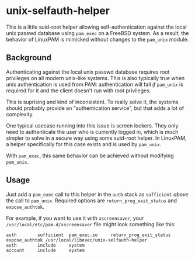 # unix-selfauth-helper

This is a little suid-root helper allowing self-authentication against the
local unix passwd database using `pam_exec` on a FreeBSD system. As a result,
the behavior of LinuxPAM is mimicked without changes to the `pam_unix` module.

## Background

Authenticating against the local unix passwd database requires root privileges
on all modern unix-like systems. This is also typically true when unix
authentication is used from PAM: authentication will fail *if* `pam_unix` is
required for it and the client doesn't run with root privileges.

This is suprising and kind of inconsistent. To really solve it, the systems
should probably provide an "authentication service", but that adds a lot of
complexity.

One typical usecase running into this issue is screen lockers. They only need
to authenticate the user who is currently logged in, which is much simpler to
solve in a secure way using some suid-root helper. In LinuxPAM, a helper
specifically for this case exists and is used by `pam_unix`.

With `pam_exec`, this same behavior can be achieved without modifying
`pam_unix`.

## Usage

Just add a `pam_exec` call to this helper in the `auth` stack as `sufficient`
*above* the call to `pam_unix`. Required options are `return_prog_exit_status`
and `expose_authtok`.

For example, if you want to use it with `xscreensaver`, your
`/usr/local/etc/pam.d/xscreensaver` file might look something like this:

    auth		sufficient	pam_exec.so		return_prog_exit_status expose_authtok /usr/local/libexec/unix-selfauth-helper
    auth		include		system
    account		include		system

